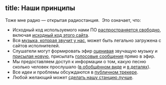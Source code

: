 title: Наши принципы
---
Тоже мне радио — открытая радиостанция.  Это означает, что:

- Исходный код используемого нами ПО [распространяется свободно][soft], включая
  [исходный код этого сайта][site].
- Вся [музыка, которая звучит у нас][music], может быть легально загружена с
  сайтов исполнителей.
- Слушатели могут формировать эфир [оценивая][jabber] звучащую музыку и
  [присылая новую][feedback], присылать [голосовые сообщения](hotline/)
  прямо в эфир.
- Мы предоставляем доступ к информации о том, какую песню сколько человек
  прослушало ([в обобщённом виде][sstat] и [в деталях][lstat]).
- Все идеи и проблемы обсуждаются в [публичном трекере](tracker.html).
- Любой желающий может [сделать нашу станцию лучше](support.html).

[feedback]: feedback.html
[jabber]: /voting/
[lstat]: http://files.tmradio.net/listeners/listeners.csv
[site]: /about/site/
[soft]: http://ardj.googlecode.com/
[sstat]: http://files.tmradio.net/listeners/totals.csv
[music]: /music/
